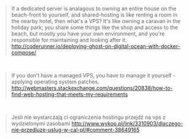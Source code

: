 > If a dedicated server is analagous to owning an entire house on the beach-front to yourself, and shared-hosting is like renting a room in the nearby hotel, then what's a VPS? It's like owning a caravan in the holiday park; you share some things like the shop and access to the beach, but mostly you have your own environment, and you're responsible for maintaining and looking after it.
> http://coderunner.io/deploying-ghost-on-digital-ocean-with-docker-compose/

<br>

> If you don't have a managed VPS, you have to manage it yourself - applying operating system patches.
> http://webmasters.stackexchange.com/questions/20838/how-to-find-web-hosting-that-meets-my-requirements

<br>

> Jeśli nie wystarczają ci ograniczenia hostingu przejdź na vps z wydzielonymi zasobami
> http://www.wykop.pl/link/3310903/dlaczego-nie-przedluze-uslug-w-cal-pl/#comment-38649165
